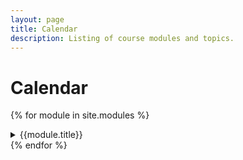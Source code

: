 ```yaml
---
layout: page
title: Calendar
description: Listing of course modules and topics.
---
```


# Calendar

{% for module in site.modules %}
<details closed markdown="block">
<summary> {{module.title}} </summary>
{{ module}}
</details>
{% endfor %}

